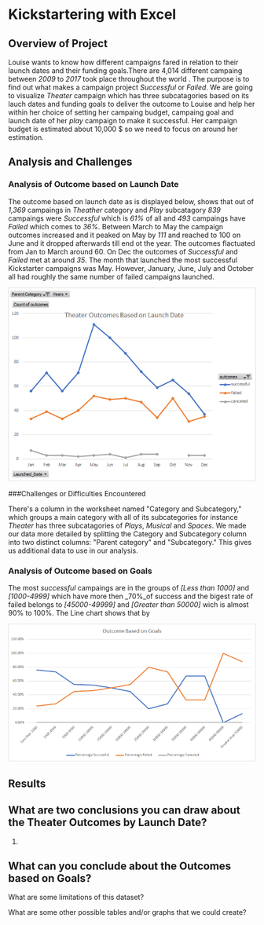 # Kickstartering with Excel

## Overview of Project
Louise wants to know how different campaigns fared in relation to their launch dates and their funding goals.There are 4,014 different campaing between _2009_ to _2017_ took place throughout the world . The purpose is to find out what makes a campaign project _Successful_ or _Failed_. We are going to visualize _Theater_ campaign which has three subcatagories based on its lauch dates and funding goals to deliver the outcome to Louise and help her within her choice of  setting her campaing budget, campaing goal and launch date of her _play_ campaign to make it successful. Her campaign budget is estimated about 10,000 $ so we need to focus on around her estimation. 
## Analysis and Challenges

### Analysis of Outcome based on Launch Date
The outcome based on launch date as is displayed below, shows that out of _1,369_ campaings in _Theather_ category and _Play_ subcatagory _839_ campaings were _Successful_ which is _61%_ of all and _493_ campaings have _Failed_ which comes to _36%_. Between March to May the campaign outcomes increased and it peaked on May by _111_ and reached to 100 on June and it dropped afterwards till end ot the year. The outcomes flactuated from Jan to March around 60. On Dec the outcomes of _Successful_ and _Failed_ met at around _35_. The month that launched the most successful Kickstarter campaigns was May. However, January, June, July and October all had roughly the same number of failed campaigns launched.


![](Resources/Theater_Outcomes_vs_Launch.png)
 
###Challenges or Difficulties Encountered

There's a column in the worksheet named "Category and Subcategory," which groups a main category with all of its subcategories for instance _Theater_ has three subcatagories of _Plays_, _Musical_ and _Spaces_. We made our data more detailed by splitting the Category and Subcategory column into two distinct columns: "Parent category" and "Subcategory." This gives us additional data to use in our analysis.

### Analysis of Outcome based on Goals
The most _successful_ campaings are in the groups of _[Less than 1000]_ and _[1000-4999]_ which have more then _70%_of success and the bigest rate of failed belongs to _[45000-49999]_ and _[Greater than 50000]_ wich is almost 90% to 100%. The Line chart shows that by  

 

![](Resources/Outcomes_vs_Goals.png)





## Results
## What are two conclusions you can draw about the Theater Outcomes by Launch Date? 
1)
## What can you conclude about the Outcomes based on Goals?

What are some limitations of this dataset?

What are some other possible tables and/or graphs that we could create?
